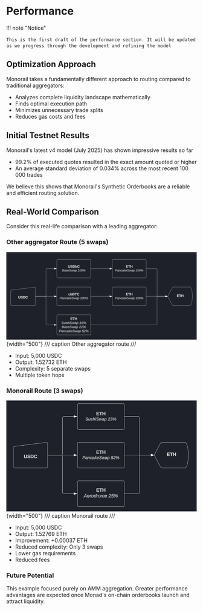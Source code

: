 # Performance

!!! note "Notice"

    This is the first draft of the performance section. It will be updated as we progress through the development and refining the model

## Optimization Approach

Monorail takes a fundamentally different approach to routing compared to traditional aggregators:

- Analyzes complete liquidity landscape mathematically
- Finds optimal execution path
- Minimizes unnecessary trade splits
- Reduces gas costs and fees

## Initial Testnet Results

Monorail's latest v4 model (July 2025) has shown impressive results so far

- 99.2% of executed quotes resulted in the exact amount quoted or higher
- An average standard deviation of 0.034% across the most recent 100 000 trades

We believe this shows that Monorail's Synthetic Orderbooks are a reliable and efficient routing solution.

## Real-World Comparison

Consider this real-life comparison with a leading aggregator:

### Other aggregator Route (5 swaps)

![Other aggregator route](assets/vs-other-route.png){width="500"}
/// caption
Other aggregator route
///

- Input: 5,000 USDC
- Output: 1.52732 ETH
- Complexity: 5 separate swaps
- Multiple token hops

### Monorail Route (3 swaps)

![Monorail route](assets/vs-monorail-route.png){width="500"}
/// caption
Monorail route
///

- Input: 5,000 USDC
- Output: 1.52769 ETH
- Improvement: +0.00037 ETH
- Reduced complexity: Only 3 swaps
- Lower gas requirements
- Reduced fees

### Future Potential

This example focused purely on AMM aggregation. Greater performance advantages are expected once Monad's on-chain orderbooks launch and attract liquidity.
